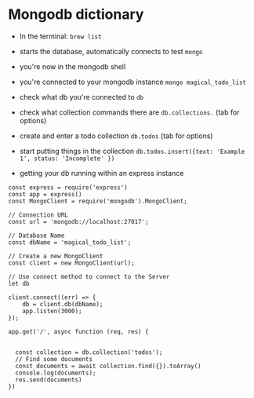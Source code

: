 # Mongodb dictionary

- In the terminal:
```brew list```

- starts the database, automatically connects to test 
```mongo```

- you're now in the mongodb shell

- you're connected to your mongodb instance
```mongo magical_todo_list```

- check what db you're connected to 
```db```

- check what collection commands there are 
```db.collections.``` (tab for options)

- create and enter a todo collection
```db.todos``` (tab for options)

- start putting things in the collection
```db.todos.insert({text: 'Example 1', status: 'Incomplete' })```

- getting your db running within an express instance
```
const express = require('express')
const app = express()
const MongoClient = require('mongodb').MongoClient;

// Connection URL
const url = 'mongodb://localhost:27017';

// Database Name
const dbName = 'magical_todo_list';

// Create a new MongoClient
const client = new MongoClient(url);

// Use connect method to connect to the Server
let db

client.connect((err) => {
    db = client.db(dbName);
    app.listen(3000);
});
 
app.get('/', async function (req, res) {
  

  const collection = db.collection('todos');
  // Find some documents
  const documents = await collection.find({}).toArray()
  console.log(documents);
  res.send(documents)
})
```